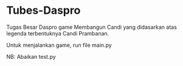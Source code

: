 # Tubes-Daspro
Tugas Besar Daspro game Membangun Candi yang didasarkan atas legenda terbentuknya Candi Prambanan.

Untuk menjalankan game, run file main.py

NB: Abaikan test.py
